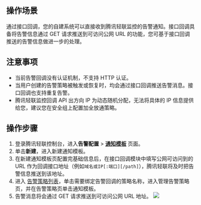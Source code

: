 ﻿## 操作场景

通过接口回调，您的自建系统可以直接收到腾讯轻联监控的告警通知。接口回调具备将告警信息通过 GET 请求推送到可访问公网 URL 的功能，您可基于接口回调推送的告警信息做进一步的处理。

## 注意事项

- 当前告警回调没有认证机制，不支持 HTTP 认证。
- 当用户创建的告警策略被触发或恢复时，均会通过接口回调推送告警消息。接口回调也支持重复告警。
- 腾讯轻联监控回调 API 出方向 IP 为动态随机分配，无法将具体的 IP 信息提供给您，建议您在安全组上配置加全放通策略。

## 操作步骤

1. 登录腾讯轻联控制台，进入**告警配置** > [**通知模板**](https://ipaas.tencentcloud.com/login) 页面。
2. 单击**新建**，进入新建通知模板。
3. 在新建通知模板页配置完基础信息后，在接口回调模块中填写公网可访问到的 URL 作为回调接口地址（例如`域名或IP[:端口][/path]`），腾讯轻联将及时把告警信息推送到该地址。
4. 进入 [告警策略列表](https://ipaas.tencentcloud.com/login)，单击需要绑定告警回调的策略名称，进入管理告警策略页，并在告警策略页单击通知模板。
5. 告警消息将会通过 GET 请求推送到可访问公网 URL 地址。
   ![](https://qcloudimg.tencent-cloud.cn/raw/e3923ed1c42655beebb357262da09548.png)
